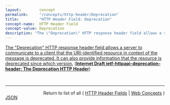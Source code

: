 ```yaml
---
layout:        concept
permalink:     "/concepts/http-header/Deprecation"
title:         "HTTP Header Field: Deprecation"
concept-name:  HTTP Header Field
concept-value: Deprecation
description: "The \"Deprecation\" HTTP response header field allows a server to communicate to a client that the URI-identified resource in context of the message is deprecated. It can also provide information that the resource is deprecated since which version."
---
```


[The "Deprecation" HTTP response header field allows a server to communicate to a client that the URI-identified resource in context of the message is deprecated. It can also provide information that the resource is deprecated since which version.](http://tools.ietf.org/html/draft-ietf-httpapi-deprecation-header#section-2 "Read documentation for HTTP Header Field &#34;Deprecation&#34;") (**[Internet Draft ietf-httpapi-deprecation-header: The Deprecation HTTP Header](/specs/IETF/I-D/ietf-httpapi-deprecation-header "The HTTP Deprecation response header field can be used to signal to consumers of a URI-identified resource that the use of the resource has been deprecated. Additionally, the deprecation link relation can be used to link to a resource that provides additional context for the deprecation, and possibly ways in which clients can find a replacement for the deprecated resource.")**)

<br/>
<hr/>

<p style="float : left"><a href="./Deprecation.json" title="JSON representing this particular Web Concept value">JSON</a></p>
<p style="text-align: right">Return to list of all ( <a href="../http-header/">HTTP Header Fields</a> | <a href="../">Web Concepts</a> )</p>
